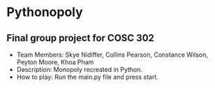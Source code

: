 # Pythonopoly
## Final group project for COSC 302 
- Team Members: Skye Nidiffer, Collins Pearson, Constance Wilson, Peyton Moore, Khoa Pham
- Description: Monopoly recreated in Python.
- How to play: Run the main.py file and press start.
